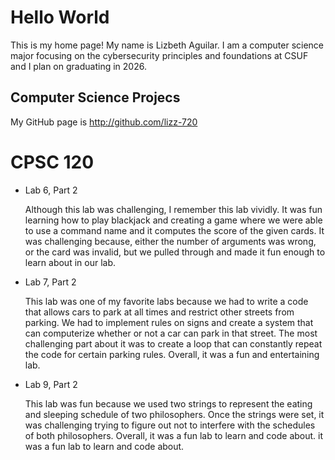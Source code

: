 
# Hello World

This is my home page! My name is Lizbeth Aguilar. I am a computer science major focusing on the cybersecurity principles and foundations at CSUF and I plan on graduating in 2026.

## Computer Science Projecs
My GitHub page is http://github.com/lizz-720

# CPSC 120

* Lab 6, Part 2

    Although this lab was challenging, I remember this lab vividly. It was fun learning how to play blackjack and creating a game where we were able to use a command name and it computes the score of the given cards. It was challenging because, either the number of arguments was wrong, or the card was invalid, but we pulled through and made it fun enough to learn about in our lab.

* Lab 7, Part 2

    This lab was one of my favorite labs because we had to write a code that allows cars to park at all times and restrict other streets from parking. We had to implement rules on signs and create a system that can computerize whether or not a car can park in that street. The most challenging part about it was to create a loop that can constantly repeat the code for certain parking rules. Overall, it was a fun and entertaining lab.

* Lab 9, Part 2

    This lab was fun because we used two strings to represent the eating and sleeping schedule of two philosophers. Once the strings were set, it was challenging trying to figure out not to interfere with the schedules of both philosophers. Overall, it was a fun lab to learn and code about.
    it was a fun lab to learn and code about.
